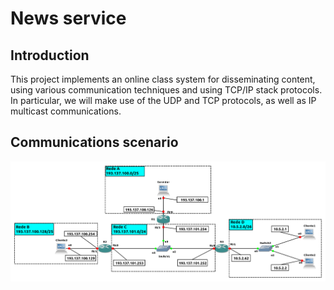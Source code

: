 # News service

## Introduction

This project implements an online class system for disseminating content, using
various communication techniques and using TCP/IP stack protocols. In
particular, we will make use of the UDP and TCP protocols, as well as IP
multicast communications.

## Communications scenario

![Application support communication network.](/assets/topology.png)
